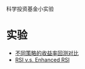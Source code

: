 
科学投资基金小实验

# 实验

- [不同策略的收益率回测对比](docs/001-20250107-returns-of-different-strategies.md)
- [RSI v.s. Enhanced RSI](docs/002-20250107-rsi-vs-enhanced-rsi.md)
